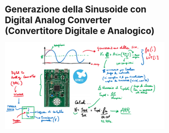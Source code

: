 # Generazione della Sinusoide con Digital Analog Converter (Convertitore Digitale e Analogico)
![ESEMPIO_O7](https://github.com/LaErre9/LMM_STM32F303VC/blob/main/07_Genarazione_Sinusoide_con_DAC/07_esempio_di_funzionamento.png)
